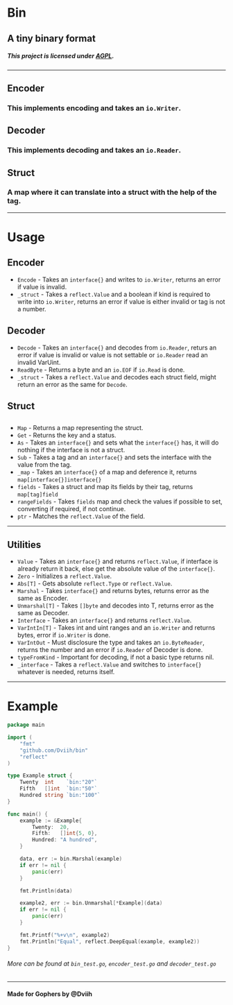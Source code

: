 # Bin

## A tiny binary format
##### This project is licensed under [AGPL](https://github.com/Dviih/bin/blob/main/LICENSE).

---

## Encoder
### This implements encoding and takes an `io.Writer`.

## Decoder
### This implements decoding and takes an `io.Reader`.

## Struct
### A map where it can translate into a struct with the help of the tag.

---

# Usage

## Encoder
- `Encode` - Takes an `interface{}` and writes to `io.Writer`, returns an error if value is invalid.
- `_struct` - Takes a `reflect.Value` and a boolean if kind is required to write into `io.Writer`, returns an error if value is either invalid or tag is not a number.

## Decoder
- `Decode` - Takes an `interface{}` and decodes from `io.Reader`, returs an error if value is invalid or value is not settable or `io.Reader` read an invalid VarUint.
- `ReadByte` - Returns a byte and an `io.EOF` if `io.Read` is done.
- `_struct` - Takes a `reflect.Value` and decodes each struct field, might return an error as the same for `Decode`.

## Struct

##
- `Map` - Returns a map representing the struct.
- `Get` - Returns the key and a status.
- `As` - Takes an `interface{}` and sets what the `interface{}` has, it will do nothing if the interface is not a struct.
- `Sub` - Takes a tag and an `interface{}` and sets the interface with the value from the tag.
- `_map` - Takes an `interface{}` of a map and deference it, returns `map[interface{}]interface{}`
- `fields` - Takes a struct and map its fields by their tag, returns `map[tag]field`
- `rangeFields` - Takes `fields` map and check the values if possible to set, converting if required, if not continue.
- `ptr` - Matches the `reflect.Value` of the field.

---

## Utilities

- `Value` - Takes an `interface{}` and returns `reflect.Value`, if interface is already return it back, else get the absolute value of the `interface{}`.
- `Zero` - Initializes a `reflect.Value`.
- `Abs[T]` - Gets absolute `reflect.Type` or `reflect.Value`.
- `Marshal` - Takes `interface{}` and returns bytes, returns error as the same as Encoder.
- `Unmarshal[T]` - Takes `[]byte` and decodes into T, returns error as the same as Decoder.
- `Interface` - Takes an `interface{}` and returns `reflect.Value`.
- `VarIntIn[T]` - Takes int and uint ranges and an `io.Writer` and returns bytes, error if `io.Writer` is done.
- `VarIntOut` - Must disclosure the type and takes an `io.ByteReader`, returns the number and an error if `io.Reader` of Decoder is done.
- `typeFromKind` - Important for decoding, if not a basic type returns nil.
- `_interface` - Takes a `reflect.Value` and switches to `interface{}` whatever is needed, returns itself.

---

# Example

```go
package main

import (
	"fmt"
	"github.com/Dviih/bin"
	"reflect"
)

type Example struct {
	Twenty  int    `bin:"20"`
	Fifth   []int  `bin:"50"`
	Hundred string `bin:"100"`
}

func main() {
	example := &Example{
		Twenty:  20,
		Fifth:   []int{5, 0},
		Hundred: "A hundred",
	}

	data, err := bin.Marshal(example)
	if err != nil {
		panic(err)
	}

	fmt.Println(data)

	example2, err := bin.Unmarshal[*Example](data)
	if err != nil {
		panic(err)
	}

	fmt.Printf("%+v\n", example2)
	fmt.Println("Equal", reflect.DeepEqual(example, example2))
}
```
###### More can be found at `bin_test.go`, `encoder_test.go` and `decoder_test.go`

---

#### Made for Gophers by @Dviih